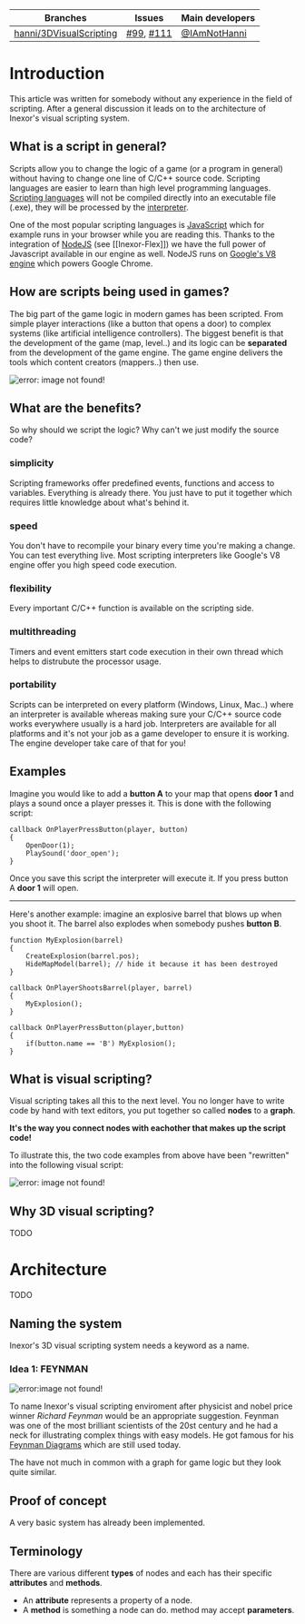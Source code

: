 Branches | Issues | Main developers
--- | --- | --- 
[hanni/3DVisualScripting](/inexorgame/code/tree/hanni/3DVisualScripting) |  [#99](/inexorgame/code/issues/99), [#111](/inexorgame/code/issues/111) | [@IAmNotHanni](/IAmNotHanni)

# Introduction
This article was written for somebody without any experience in the field of scripting. After a general discussion it leads on to the architecture of Inexor's visual scripting system.

## What is a script in general?
Scripts allow you to change the logic of a game (or a program in general) without having to change one line of C/C++ source code. Scripting languages are easier to learn than high level programming languages. [Scripting languages](https://en.wikipedia.org/wiki/Scripting_language) will not be compiled directly into an executable file (.exe), they will be processed by the [interpreter](https://en.wikipedia.org/wiki/Interpreter_(computing)).

One of the most popular scripting languages is [JavaScript](https://en.wikipedia.org/wiki/JavaScript) which for example runs in your browser while you are reading this. Thanks to the integration of [NodeJS](https://nodejs.org/en/) (see [[Inexor-Flex]]) we have the full power of Javascript available in our engine as well. NodeJS runs on [Google's V8 engine](https://developers.google.com/v8/) which powers Google Chrome.

## How are scripts being used in games?
The big part of the game logic in modern games has been scripted. From simple player interactions (like a button that opens a door) to complex systems (like artificial intelligence controllers). The biggest benefit is that the development of the game (map, level..) and its logic can be **separated** from the development of the game engine. The game engine delivers the tools which content creators (mappers..) then use.

![error: image not found!](https://raw.githubusercontent.com/inexorgame/visualisations/1d5b631c2acb87235c2c997735253556f3c847e4/wiki/scripting_illustration.png)

## What are the benefits?
So why should we script the logic?
Why can't we just modify the source code?

### simplicity
Scripting frameworks offer predefined events, functions and access to variables. Everything is already there. You just have to put it together which requires little knowledge about what's behind it.

### speed
You don't have to recompile your binary every time you're making a change. You can test everything live. Most scripting interpreters like Google's V8 engine offer you high speed code execution.

### flexibility
Every important C/C++ function is available on the scripting side.

### multithreading
Timers and event emitters start code execution in their own thread which helps to distrubute the processor usage.

### portability
Scripts can be interpreted on every platform (Windows, Linux, Mac..) where an interpreter is available whereas making sure your C/C++ source code works everywhere usually is a hard job. Interpreters are available for all platforms and it's not your job as a game developer to ensure it is working. The engine developer take care of that for you!

## Examples
Imagine you would like to add a **button A** to your map that opens **door 1** and plays a sound once a player presses it. This is done with the following script:

```
callback OnPlayerPressButton(player, button)
{
    OpenDoor(1);
    PlaySound('door_open');
}
```

Once you save this script the interpreter will execute it. If you press button A **door 1** will open.

___

Here's another example:
imagine an explosive barrel that blows up when you shoot it. The barrel also explodes when somebody pushes **button B**.

```
function MyExplosion(barrel)
{
    CreateExplosion(barrel.pos);
    HideMapModel(barrel); // hide it because it has been destroyed
}

callback OnPlayerShootsBarrel(player, barrel)
{
    MyExplosion();
}

callback OnPlayerPressButton(player,button)
{
    if(button.name == 'B') MyExplosion();
}
```

## What is visual scripting?
Visual scripting takes all this to the next level. You no longer have to write code by hand with text editors, you put together so called **nodes** to a **graph**.

**It's the way you connect nodes with eachother that makes up the script code!**

To illustrate this, the two code examples from above have been "rewritten" into the following visual script:

![error: image not found!](https://raw.githubusercontent.com/inexorgame/visualisations/6676208ef61a704f2c7e7300ffd0f55a6f86c35b/wiki/vs_graph_example_1.png)

## Why 3D visual scripting?
TODO 

# Architecture
TODO

## Naming the system
Inexor's 3D visual scripting system needs a keyword as a name.

### Idea 1: FEYNMAN

![error:image not found!](https://raw.githubusercontent.com/inexorgame/visualisations/d2f9d6cd1beae855f01710c931f2a0da0d262c44/feynman/feynman_logo.png)

To name Inexor's visual scripting enviroment after physicist and nobel price winner _Richard Feynman_ would be an appropriate suggestion. Feynman was one of the most brilliant scientists of the 20st century and he had a neck for illustrating complex things with easy models. He got famous for his [Feynman Diagrams](https://en.wikipedia.org/wiki/Feynman_diagram) which are still used today.

The have not much in common with a graph for game logic but they look quite similar.

## Proof of concept
A very basic system has already been implemented.

## Terminology
There are various different **types** of nodes and each has their specific **attributes** and **methods**.

* An **attribute** represents a property of a node.
* A **method** is something a node can do. method may accept **parameters**.
